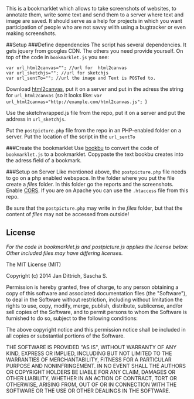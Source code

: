 
This is a bookmarklet which allows to take screenshots of websites, to annotate them, write some text and send them to a server where text and image are saved. It should serve as a help for projects in which you want participation of people who are not savvy wiith using a bugtracker or even making screenshots. 

##Setup
###Define dependencies
The script has several dependencies. It gets jquery from googles CDN. The others you need provide yourself. On top of the code in `bookmarklet.js` you see: 

    var url_html2canvas=""; //url for  html2canvas
    var url_sketchjs=""; //url for sketchjs
    var url_sentTo=""; //url the image and Text is POSTed to.
    
Download [html2canvas](https://github.com/niklasvh/html2canvas/releases), put it on a server and put in the adress the string for   `url_html2canvas` (so it looks like: `var url_html2canvas="http://example.com/html2canvas.js"; `)

Use the sketchwrapped.js file from the repo, put it on a server and put the address in `url_sketchjs`.

Put the `postpicture.php` file from the repo in an PHP-enabled folder on  a server. Put the location of the script in the `url_sentTo`


###Create the bookmarklet 
Use [bookbu](https://github.com/ardcore/bookbu.js) to convert the code of `bookmarklet.js`  to a bookmarklet. Copypaste the text bookbu creates into the adress field of a bookmark.

###Setup on Server
Like mentioned above, the `postpicture.php` file needs to go on a php enabled webspace. In the folder where you put the file create a *files* folder. In this folder go the reports and the screenshots. 
Enable [CORS](http://en.wikipedia.org/wiki/Cross-origin_resource_sharing). If you are on Apache you can use the `.htaccess` file from this repo. 

Be sure that the `postpicture.php` may write in the *files* folder, but that the content of *files* may not be accessed from outside! 

## License
*For the code in bookmarklet.js and postpicture.js applies the license below. Other included files may have differing licenses.*


The MIT License (MIT)

Copyright (c)  2014 Jan Dittrich, Sascha S.

Permission is hereby granted, free of charge, to any person obtaining a copy
of this software and associated documentation files (the "Software"), to deal
in the Software without restriction, including without limitation the rights
to use, copy, modify, merge, publish, distribute, sublicense, and/or sell
copies of the Software, and to permit persons to whom the Software is
furnished to do so, subject to the following conditions:

The above copyright notice and this permission notice shall be included in all
copies or substantial portions of the Software.

THE SOFTWARE IS PROVIDED "AS IS", WITHOUT WARRANTY OF ANY KIND, EXPRESS OR
IMPLIED, INCLUDING BUT NOT LIMITED TO THE WARRANTIES OF MERCHANTABILITY,
FITNESS FOR A PARTICULAR PURPOSE AND NONINFRINGEMENT. IN NO EVENT SHALL THE
AUTHORS OR COPYRIGHT HOLDERS BE LIABLE FOR ANY CLAIM, DAMAGES OR OTHER
LIABILITY, WHETHER IN AN ACTION OF CONTRACT, TORT OR OTHERWISE, ARISING FROM,
OUT OF OR IN CONNECTION WITH THE SOFTWARE OR THE USE OR OTHER DEALINGS IN THE
SOFTWARE.
